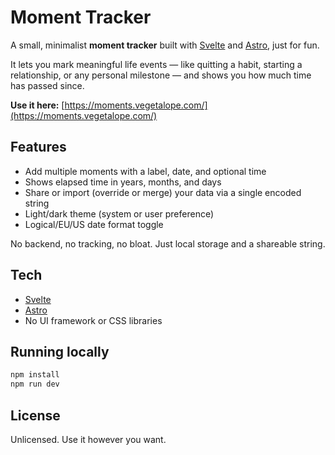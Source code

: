 # Moment Tracker

A small, minimalist **moment tracker** built with [Svelte](https://svelte.dev) and [Astro](https://astro.build), just for fun.

It lets you mark meaningful life events — like quitting a habit, starting a relationship, or any personal milestone — and shows you how much time has passed since.

**Use it here:** [https://moments.vegetalope.com/](https://moments.vegetalope.com/)

## Features

- Add multiple moments with a label, date, and optional time
- Shows elapsed time in years, months, and days
- Share or import (override or merge) your data via a single encoded string
- Light/dark theme (system or user preference)
- Logical/EU/US date format toggle

No backend, no tracking, no bloat. Just local storage and a shareable string.

## Tech

- [Svelte](https://svelte.dev)
- [Astro](https://astro.build)
- No UI framework or CSS libraries

## Running locally

```bash
npm install
npm run dev
```

## License

Unlicensed. Use it however you want.
